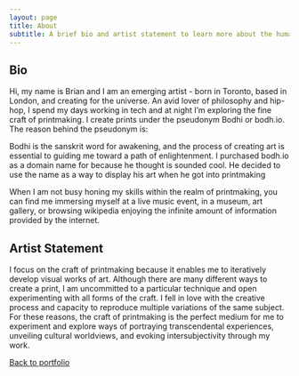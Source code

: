 ```yaml
---
layout: page
title: About
subtitle: A brief bio and artist statement to learn more about the human behind the prints
---
```


## Bio
Hi, my name is Brian and I am an emerging artist - born in Toronto, based in London, and creating for the universe. An avid lover of philosophy and hip-hop, I spend my days working in tech and at night I’m exploring the fine craft of printmaking. I create prints under the pseudonym Bodhi or bodh.io. The reason behind the pseudonym is:

Bodhi is the sanskrit word for awakening, and the process of creating art is essential to guiding me toward a path of enlightenment.
I purchased bodh.io as a domain name for because he thought is sounded cool. He decided to use the name as a way to display his art when he got into printmaking

When I am not busy honing my skills within the realm of printmaking, you can find me immersing myself at a live music event, in a museum, art gallery, or browsing wikipedia enjoying the infinite amount of information provided by the internet.


## Artist Statement

I focus on the craft of printmaking because it enables me to iteratively develop visual works of art. Although there are many different ways to create a print, I am uncommitted to a particular technique and open experimenting with all forms of the craft. I fell in love with the creative process and capacity to reproduce multiple variations of the same subject. For these reasons, the craft of printmaking is the perfect medium for me to experiment and explore ways of portraying transcendental experiences, unveiling cultural worldviews, and evoking intersubjectivity through my work.

[Back to portfolio](https://bodh.io)
